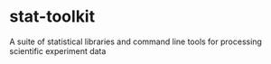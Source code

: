 stat-toolkit
============

A suite of statistical libraries and command line tools for processing scientific experiment data